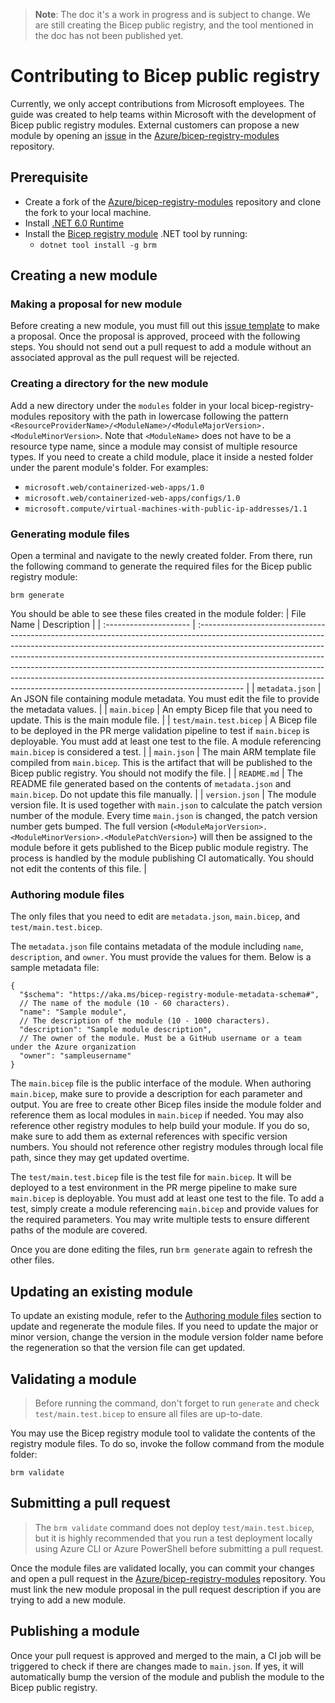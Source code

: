 > **Note**: The doc it's a work in progress and is subject to change. We are still creating the Bicep public registry, and the tool mentioned in the doc has not been published yet.

# Contributing to Bicep public registry

Currently, we only accept contributions from Microsoft employees. The guide was created to help teams within Microsoft with the development of Bicep public registry modules. External customers can propose a new module by opening an [issue](https://github.com/Azure/bicep-registry-modules/issues) in the [Azure/bicep-registry-modules](https://github.com/Azure/bicep-registry-modules) repository.

## Prerequisite

- Create a fork of the [Azure/bicep-registry-modules](https://github.com/Azure/bicep-registry-modules) repository and clone the fork to your local machine.
- Install [.NET 6.0 Runtime](https://dotnet.microsoft.com/en-us/download/dotnet/6.0/runtime)
  <!-- TODO: Add link to Nuget once the tool is published -->
- Install the [Bicep registry module]() .NET tool by running:
  - `dotnet tool install -g brm`

## Creating a new module

### Making a proposal for new module

<!-- TODO: create an issue template in the registry modules repo -->

Before creating a new module, you must fill out this [issue template](https://github.com/Azure/bicep-registry-modules/issues/new) to make a proposal. Once the proposal is approved, proceed with the following steps. You should not send out a pull request to add a module without an associated approval as the pull request will be rejected.

### Creating a directory for the new module

<!-- TODO: need to discuss the pattern of the module path -->

Add a new directory under the `modules` folder in your local bicep-registry-modules repository with the path in lowercase following the pattern `<ResourceProviderName>/<ModuleName>/<ModuleMajorVersion>.<ModuleMinorVersion>`. Note that `<ModuleName>` does not have to be a resource type name, since a module may consist of multiple resource types. If you need to create a child module, place it inside a nested folder under the parent module's folder. For examples:

- `microsoft.web/containerized-web-apps/1.0`
- `microsoft.web/containerized-web-apps/configs/1.0`
- `microsoft.compute/virtual-machines-with-public-ip-addresses/1.1`

### Generating module files

Open a terminal and navigate to the newly created folder. From there, run the following command to generate the required files for the Bicep public registry module:

```
brm generate
```

You should be able to see these files created in the module folder:
| File Name | Description |
| :--------------------- | :----------------------------------------------------------------------------------------------------------------------------------------------------------------------------------------------------------------------------------------------------------------------------------------------------------------------------------------------------------------------------------------------------------------------------------------------------------------------------------------------- |
| `metadata.json` | An JSON file containing module metadata. You must edit the file to provide the metadata values. |
| `main.bicep` | An empty Bicep file that you need to update. This is the main module file. |
| `test/main.test.bicep` | A Bicep file to be deployed in the PR merge validation pipeline to test if `main.bicep` is deployable. You must add at least one test to the file. A module referencing `main.bicep` is considered a test. |
| `main.json` | The main ARM template file compiled from `main.bicep`. This is the artifact that will be published to the Bicep public registry. You should not modify the file. |
| `README.md` | The README file generated based on the contents of `metadata.json` and `main.bicep`. Do not update this file manually. |
| `version.json` | The module version file. It is used together with `main.json` to calculate the patch version number of the module. Every time `main.json` is changed, the patch version number gets bumped. The full version (`<ModuleMajorVersion>.<ModuleMinorVersion>.<ModulePatchVersion>`) will then be assigned to the module before it gets published to the Bicep public module registry. The process is handled by the module publishing CI automatically. You should not edit the contents of this file. |

### Authoring module files

The only files that you need to edit are `metadata.json`, `main.bicep`, and `test/main.test.bicep`.

The `metadata.json` file contains metadata of the module including `name`, `description`, and `owner`. You must provide the values for them. Below is a sample metadata file:

```JSONC
{
  "$schema": "https://aka.ms/bicep-registry-module-metadata-schema#",
  // The name of the module (10 - 60 characters).
  "name": "Sample module",
  // The description of the module (10 - 1000 characters).
  "description": "Sample module description",
  // The owner of the module. Must be a GitHub username or a team under the Azure organization
  "owner": "sampleusername"
}

```

The `main.bicep` file is the public interface of the module. When authoring `main.bicep`, make sure to provide a description for each parameter and output. You are free to create other Bicep files inside the module folder and reference them as local modules in `main.bicep` if needed. You may also reference other registry modules to help build your module. If you do so, make sure to add them as external references with specific version numbers. You should not reference other registry modules through local file path, since they may get updated overtime.

<!-- TODO: add parameter generation guideline -->

The `test/main.test.bicep` file is the test file for `main.bicep`. It will be deployed to a test environment in the PR merge pipeline to make sure `main.bicep` is deployable. You must add at least one test to the file. To add a test, simply create a module referencing `main.bicep` and provide values for the required parameters. You may write multiple tests to ensure different paths of the module are covered.

Once you are done editing the files, run `brm generate` again to refresh the other files.

## Updating an existing module

To update an existing module, refer to the [Authoring module files](#authoring-module-files) section to update and regenerate the module files. If you need to update the major or minor version, change the version in the module version folder name before the regeneration so that the version file can get updated.

## Validating a module

> Before running the command, don't forget to run `generate` and check `test/main.test.bicep` to ensure all files are up-to-date.

You may use the Bicep registry module tool to validate the contents of the registry module files. To do so, invoke the follow command from the module folder:

```
brm validate
```

## Submitting a pull request

> The `brm validate` command does not deploy `test/main.test.bicep`, but it is highly recommended that you run a test deployment locally using Azure CLI or Azure PowerShell before submitting a pull request.

Once the module files are validated locally, you can commit your changes and open a pull request in the [Azure/bicep-registry-modules](https://github.com/Azure/bicep-registry-modules) repository. You must link the new module proposal in the pull request description if you are trying to add a new module.

## Publishing a module

Once your pull request is approved and merged to the main, a CI job will be triggered to check if there are changes made to `main.json`. If yes, it will automatically bump the version of the module and publish the module to the Bicep public registry.
